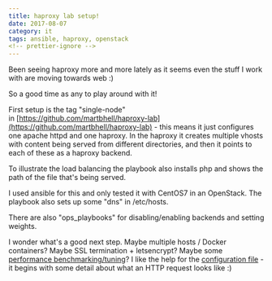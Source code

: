 ```yaml
---
title: haproxy lab setup!
date: 2017-08-07
category: it
tags: ansible, haproxy, openstack
<!-- prettier-ignore -->
---
```


Been seeing haproxy more and more lately as it seems even the stuff I work with
are moving towards web :)

So a good time as any to play around with it!

First setup is the tag "single-node"
in [https://github.com/martbhell/haproxy-lab](https://github.com/martbhell/haproxy-lab) -
this means it just configures one apache httpd and one haproxy. In the haproxy
it creates multiple vhosts with content being served from different directories,
and then it points to each of these as a haproxy backend.

To illustrate the load balancing the playbook also installs php and shows the
path of the file that's being served.

I used ansible for this and only tested it with CentOS7 in an OpenStack. The
playbook also sets up some "dns" in /etc/hosts.

There are also "ops_playbooks" for disabling/enabling backends and setting
weights.

I wonder what's a good next step. Maybe multiple hosts / Docker containers?
Maybe SSL termination + letsencrypt? Maybe some
[performance benchmarking/tuning](https://medium.freecodecamp.org/how-we-fine-tuned-haproxy-to-achieve-2-000-000-concurrent-ssl-connections-d017e61a4d27)?
I like the help for
the [configuration file](http://www.haproxy.org/download/1.5/doc/configuration.txt)
\- it begins with some detail about what an HTTP request looks like :)
